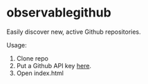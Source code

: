 # observablegithub
Easily discover new, active Github repositories.


Usage:

1. Clone repo
2. Put a Github API key [here](https://github.com/Piefayth/observablegithub/blob/master/main.js#L2).
3. Open index.html

